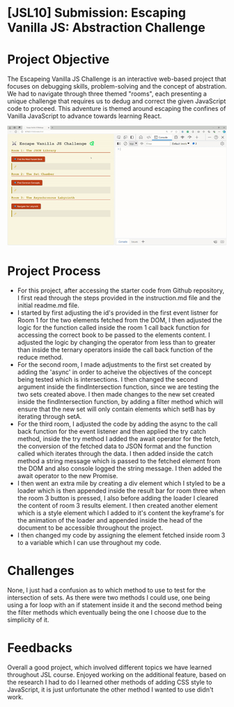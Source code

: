 # [JSL10] Submission: Escaping Vanilla JS: Abstraction Challenge
# Project Objective
The Escapeing Vanilla JS Challenge is an interactive web-based project that focuses on debugging skills, problem-solving and the concept of abstration. We had to navigate through three themed "rooms", each presenting a unique challenge that requires us to dedug and correct the given JavaScript code to proceed. This adventure is themed around escaping the confines of Vanilla JavaScript to advance towards learning React.

![alt text](<[JSL10 Solution].gif>)

# Project Process
* For this project, after accessing the starter code from Github repository, I first read through the steps provided in the instruction.md file and the initial readme.md file.
* I started by first adjusting the id's provided in the first event listner for Room 1 for the two elements fetched from the DOM, I then adjusted the logic for the function called inside the room 1 call back function for accessing the correct book to be passed to the elements content. I adjusted the logic by changing the operator from less than to greater than inside the ternary operators inside the call back function of the reduce method.
* For the second room, I made adjustments to the first set created by adding the 'async' in order to acheive the objectives of the concept being tested which is intersections. I then changed the second argument inside the findIntersection function, since we are testing the two sets created above. I then made changes to the new set created inside the findIntersection function, by adding a filter method which will ensure that the new set will only contain elements which setB has by iterating through setA.
* For the third room, I adjusted the code by adding the async to the call back function for the event listener and then applied the try catch method, inside the try method I added the await operator for the fetch, the conversion of the fetched data to JSON format and the function called which iterates through the data. I then added inside the catch method a string message which is passed to the fetched element from the DOM and also console logged the string message. I then added the await operator to the new Promise.
* I then went an extra mile by creating a div element which I styled to be a loader which is then appended inside the result bar for room three when the room 3 button is pressed, I also before adding the loader I cleared the content of room 3 results element. I then created another element which is a style element which I added to it's content the keyframe's for the animation of the loader and appended inside the head of the document to be accessible throughout the project.
* I then changed my code by assigning the element fetched inside room 3 to a variable which I can use throughout my code.

# Challenges
None, I just had a confusion as to which method to use to test for the intersection of sets. As there were two methods I could use, one being using a for loop with an if statement inside it and the second method being the filter methods which eventually being the one I choose due to the simplicity of it.

# Feedbacks
Overall a good project, which involved different topics we have learned throughout JSL course. Enjoyed working on the additional feature, based on the research I had to do I learned other methods of adding CSS style to JavaScript, it is just unfortunate the other method I wanted to use didn't work.
